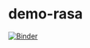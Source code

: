 # demo-rasa

[![Binder](https://mybinder.org/badge_logo.svg)](https://mybinder.org/v2/gh/Rafaelmsantos28/demo-rasa/HEAD)
